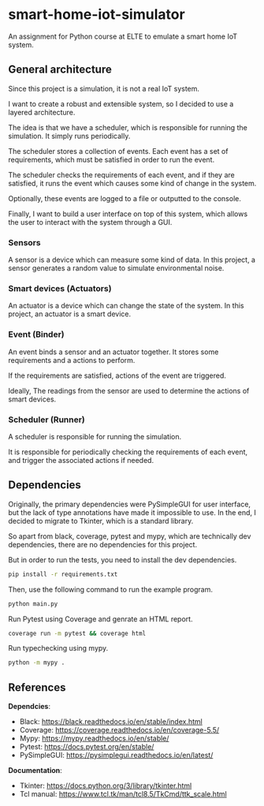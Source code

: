 # smart-home-iot-simulator

An assignment for Python course at ELTE to emulate a smart home IoT system.

## General architecture

Since this project is a simulation, it is not a real IoT system.

I want to create a robust and extensible system, so I decided to use a layered architecture.

The idea is that we have a scheduler, which is responsible for running the simulation.
It simply runs periodically.

The scheduler stores a collection of events.
Each event has a set of requirements, which must be satisfied in order to run the event.

The scheduler checks the requirements of each event, and if they are satisfied, it runs the event which causes some kind of change in the system.

Optionally, these events are logged to a file or outputted to the console.

Finally, I want to build a user interface on top of this system, which allows the user to interact with the system through a GUI.

### Sensors

A sensor is a device which can measure some kind of data.
In this project, a sensor generates a random value to simulate environmental noise.

### Smart devices (Actuators)

An actuator is a device which can change the state of the system.
In this project, an actuator is a smart device.

### Event (Binder)

An event binds a sensor and an actuator together.
It stores some requirements and a actions to perform.

If the requirements are satisfied, actions of the event are triggered.

Ideally, The readings from the sensor are used to determine the actions of smart devices.

### Scheduler (Runner)

A scheduler is responsible for running the simulation.

It is responsible for periodically checking the requirements of each event, and trigger the associated actions if needed.

## Dependencies

Originally, the primary dependencies were PySimpleGUI for user interface,
but the lack of type annotations have made it impossible to use.
In the end, I decided to migrate to Tkinter, which is a standard library.

So apart from black, coverage, pytest and mypy, which are technically dev dependencies,
there are no dependencies for this project.

But in order to run the tests, you need to install the dev dependencies.

```bash
pip install -r requirements.txt
```

Then, use the following command to run the example program.

```bash
python main.py
```

Run Pytest using Coverage and genrate an HTML report.

```bash
coverage run -m pytest && coverage html
```

Run typechecking using mypy.

```bash
python -m mypy .
```

## References

**Dependcies**:

- Black: https://black.readthedocs.io/en/stable/index.html
- Coverage: https://coverage.readthedocs.io/en/coverage-5.5/
- Mypy: https://mypy.readthedocs.io/en/stable/
- Pytest: https://docs.pytest.org/en/stable/
- PySimpleGUI: https://pysimplegui.readthedocs.io/en/latest/

**Documentation**:

- Tkinter: https://docs.python.org/3/library/tkinter.html
- Tcl manual: https://www.tcl.tk/man/tcl8.5/TkCmd/ttk_scale.html
